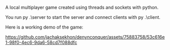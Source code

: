 A local multiplayer game created using threads and sockets with python.

You run py .\server to start the server and connect clients with py .\client.

Here is a working demo of the game:

https://github.com/jachaksekhon/denynconquer/assets/75883758/53c616e1-98f0-4ec6-9da6-58cd7f088dfc
